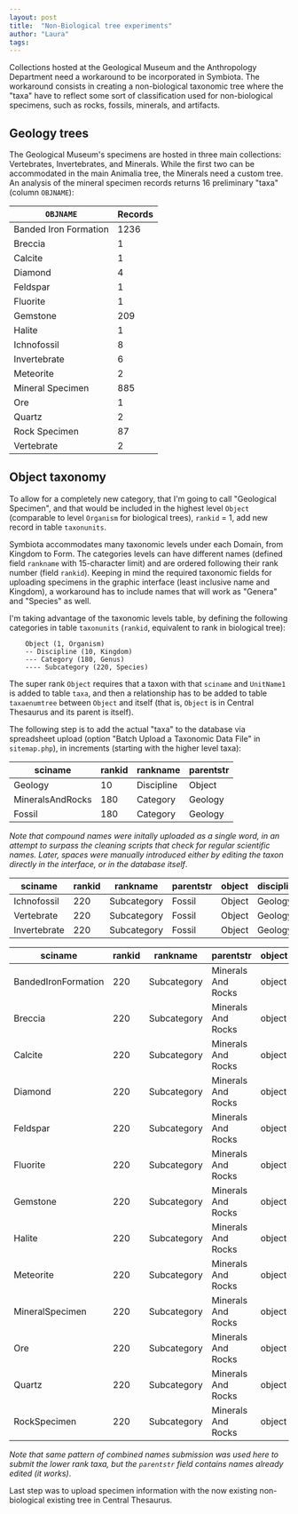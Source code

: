 ```yaml
---
layout: post
title:  "Non-Biological tree experiments"
author: "Laura"
tags: 
---
```


Collections hosted at the Geological Museum and the Anthropology Department need a workaround to be incorporated in Symbiota. The workaround consists in creating a non-biological taxonomic tree where the "taxa" have to reflect some sort of classification used for non-biological specimens, such as rocks, fossils, minerals, and artifacts.

## Geology trees

The Geological Museum's specimens are hosted in three main collections: Vertebrates, Invertebrates, and Minerals. While the first two can be accommodated in the main Animalia tree, the Minerals need a custom tree. An analysis of the mineral specimen records returns 16 preliminary "taxa" (column `OBJNAME`):

`OBJNAME`             | Records
----------------------|---------
Banded Iron Formation |	1236
Breccia	              | 1
Calcite	              | 1
Diamond	              | 4
Feldspar              | 1
Fluorite              | 1
Gemstone              | 209
Halite                | 1
Ichnofossil           | 8
Invertebrate          | 6
Meteorite             | 2
Mineral Specimen      | 885
Ore                   | 1
Quartz                | 2
Rock Specimen         | 87
Vertebrate            | 2

## Object taxonomy

To allow for a completely new category, that I'm going to call "Geological Specimen", and that would be included in the highest level `Object` (comparable to level `Organism` for biological trees), `rankid` = 1, add new record in table `taxonunits`.

Symbiota accommodates many taxonomic levels under each Domain, from Kingdom to Form. The categories levels can have different names (defined field `rankname` with 15-character limit) and are ordered following their rank number (field `rankid`). Keeping in mind the required taxonomic fields for uploading specimens in the graphic interface (least inclusive name and Kingdom), a workaround has to include names that will work as "Genera" and "Species" as well.

I'm taking advantage of the taxonomic levels table, by defining the following categories in table `taxonunits` (`rankid`, equivalent to rank in biological tree):

		Object (1, Organism)
		-- Discipline (10, Kingdom)
		--- Category (180, Genus)
		---- Subcategory (220, Species)

The super rank `Object` requires that a taxon with that `sciname` and `UnitName1` is added to table `taxa`, and then a relationship has to be added to table `taxaenumtree` between `Object` and itself (that is, `Object` is in Central Thesaurus and its parent is itself).

The following step is to add the actual "taxa" to the database via spreadsheet upload (option "Batch Upload a Taxonomic Data File" in `sitemap.php`), in increments (starting with the higher level taxa):

sciname          | rankid | rankname   | parentstr
-----------------|--------|------------|-----------
Geology          | 10     | Discipline | Object
MineralsAndRocks | 180    | Category   | Geology
Fossil           | 180    | Category   | Geology

*Note that compound names were initally uploaded as a single word, in an attempt to surpass the cleaning scripts that check for regular scientific names. Later, spaces were manually introduced either by editing the taxon directly in the interface, or in the database itself*.

sciname      | rankid | rankname    | parentstr | object | discipline
-------------|--------|-------------|-----------|--------|------------
Ichnofossil  | 220    | Subcategory | Fossil    | Object | Geology
Vertebrate   | 220    | Subcategory | Fossil    | Object | Geology
Invertebrate | 220    | Subcategory | Fossil    | Object | Geology

sciname             | rankid | rankname    | parentstr          | object | discipline
--------------------|--------|-------------|------------------  |--------|------------
BandedIronFormation | 220    | Subcategory | Minerals And Rocks | object | Geology
Breccia             | 220    | Subcategory | Minerals And Rocks | object | Geology
Calcite             | 220    | Subcategory | Minerals And Rocks | object | Geology
Diamond             | 220    | Subcategory | Minerals And Rocks | object | Geology
Feldspar            | 220    | Subcategory | Minerals And Rocks | object | Geology
Fluorite            | 220    | Subcategory | Minerals And Rocks | object | Geology
Gemstone            | 220    | Subcategory | Minerals And Rocks | object | Geology
Halite              | 220    | Subcategory | Minerals And Rocks | object | Geology
Meteorite           | 220    | Subcategory | Minerals And Rocks | object | Geology
MineralSpecimen     | 220    | Subcategory | Minerals And Rocks | object | Geology
Ore                 | 220    | Subcategory | Minerals And Rocks | object | Geology
Quartz              | 220    | Subcategory | Minerals And Rocks | object | Geology
RockSpecimen        | 220    | Subcategory | Minerals And Rocks | object | Geology

*Note that same pattern of combined names submission was used here to submit the lower rank taxa, but the `parentstr` field contains names already edited (it works)*. 

Last step was to upload specimen information with the now existing non-biological existing tree in Central Thesaurus.



